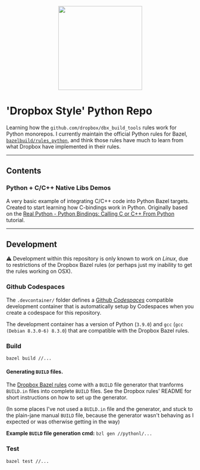 <p align="center">
  <img src="https://user-images.githubusercontent.com/12058921/100537908-754b3d80-3280-11eb-8c7f-c51afbf39c57.png" height="225px"/>
</p>

# 'Dropbox Style' Python Repo

Learning how the `github.com/dropbox/dbx_build_tools` rules work for Python monorepos. I currently maintain the official Python rules for Bazel, [`bazelbuild/rules_python`](https://github.com/bazelbuild/rules_python), and think those rules have much to learn from what Dropbox have implemented in their rules. 

----

## Contents

### Python + C/C++ Native Libs Demos

A very basic example of integrating C/C++ code into Python Bazel targets. Created to start learning how C-bindings work in Python. Originally based on the [Real Python - Python Bindings: Calling C or C++ From Python](https://realpython.com/python-bindings-overview/) tutorial.

----

## Development

⚠️ Development within this repository is only known to work on _Linux_, due to restrictions of the Dropbox Bazel rules (or perhaps just my inability to get the rules working on OSX). 

### Github Codespaces

The `.devcontainer/` folder defines a [Github _Codespaces_](https://github.com/features/codespaces) compatible
development container that is automatically setup by Codespaces when you create a codespace for this repository.

The development container has a version of Python (`3.9.0`) and `gcc` (`gcc (Debian 8.3.0-6) 8.3.0`) that are compatible with the Dropbox Bazel rules.

### Build

`bazel build //...`

#### Generating `BUILD` files.

The [Dropbox Bazel rules](https://github.com/dropbox/dbx_build_tools/) come with a `BUILD` file generator that tranforms `BUILD.in` files into complete `BUILD` files. See the Dropbox rules' README for short instructions on how to set up the generator. 

(In some places I've not used a `BUILD.in` file and the generator, and stuck to the plain-jane manual `BUILD` file, because the generator wasn't behaving as I expected or was otherwise getting in the way)

**Example `BUILD` file generation cmd:** `bzl gen //pythonl/...`

### Test

`bazel test //...`